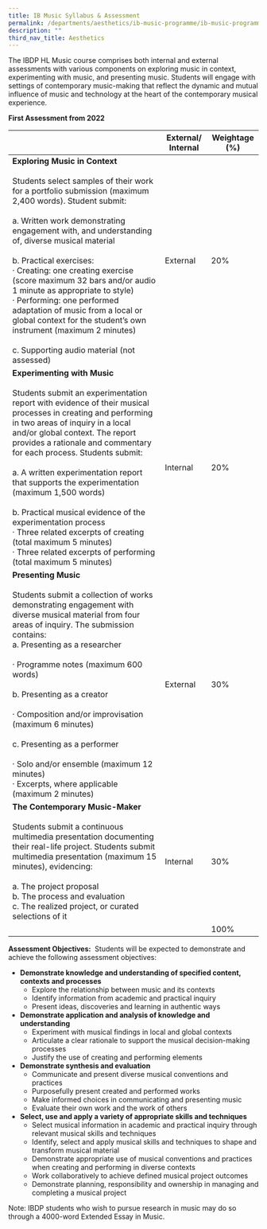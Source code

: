 ```yaml
---
title: IB Music Syllabus & Assessment
permalink: /departments/aesthetics/ib-music-programme/ib-music-programme-syllabus-assessment/
description: ""
third_nav_title: Aesthetics
---
```


The IBDP HL Music course comprises both internal and external assessments with various components on exploring music in context, experimenting with music, and presenting music. Students will engage with settings of contemporary music-making that reflect the dynamic and mutual influence of music and technology at the heart of the contemporary musical experience.

**First Assessment from 2022**

|        |  External/ Internal    |   Weightage (%)   |
|-----------|---------------|------|
| **Exploring Music in Context**<br><br>Students select samples of their work for a portfolio submission (maximum 2,400 words). Student submit:<br><br>a.   Written work demonstrating engagement with, and understanding of, diverse musical material<br> <br>b.   Practical exercises:<br>·      Creating: one creating exercise (score maximum 32 bars and/or audio 1 minute as appropriate to style)<br>·      Performing: one performed adaptation of music from a local or global context for the student’s own instrument (maximum 2 minutes)<br><br>c.    Supporting audio material (not assessed)                      | External      | 20%  |
| **Experimenting with Music**<br><br>Students submit an experimentation report with evidence of their musical processes in creating and performing in two areas of inquiry in a local and/or global context. The report provides a rationale and commentary for each process. Students submit:<br><br>a.   A written experimentation report that supports the experimentation (maximum 1,500 words)<br> <br>b.   Practical musical evidence of the experimentation process<br>·      Three related excerpts of creating (total maximum 5 minutes)<br>·      Three related excerpts of performing (total maximum 5 minutes) | Internal      | 20%  |
| **Presenting Music**<br><br>Students submit a collection of works demonstrating engagement with diverse musical material from four areas of inquiry. The submission contains:<br>a.    Presenting as a researcher<br> <br>·      Programme notes (maximum 600 words)<br> <br>b.    Presenting as a creator<br> <br>·      Composition and/or improvisation (maximum 6 minutes)<br> <br>c.    Presenting as a performer<br> <br>·      Solo and/or ensemble (maximum 12 minutes)<br>·      Excerpts, where applicable (maximum 2 minutes)                                                                              | External      | 30%  |
| **The Contemporary Music-Maker**<br><br>Students submit a continuous multimedia presentation documenting their real-life project. Students submit multimedia presentation (maximum 15 minutes), evidencing:<br><br>a.    The project proposal<br>b.    The process and evaluation<br>c.    The realized project, or curated selections of it<br>                                   | Internal      | 30%  |
|                 |               | 100% |


**Assessment Objectives:**  Students will be expected to demonstrate and achieve the following assessment objectives:

*   **Demonstrate knowledge and understanding of specified content, contexts and processes**
    *   Explore the relationship between music and its contexts
    *   Identify information from academic and practical inquiry
    *   Present ideas, discoveries and learning in authentic ways
*   **Demonstrate application and analysis of knowledge and understanding**
    *   Experiment with musical findings in local and global contexts
    *   Articulate a clear rationale to support the musical decision-making processes
    *   Justify the use of creating and performing elements
*   **Demonstrate synthesis and evaluation**
    *   Communicate and present diverse musical conventions and practices
    *   Purposefully present created and performed works
    *   Make informed choices in communicating and presenting music
    *   Evaluate their own work and the work of others
*   **Select, use and apply a variety of appropriate skills and techniques**
    *   Select musical information in academic and practical inquiry through relevant musical skills and techniques
    *   Identify, select and apply musical skills and techniques to shape and transform musical material
    *   Demonstrate appropriate use of musical conventions and practices when creating and performing in diverse contexts
    *   Work collaboratively to achieve defined musical project outcomes
    *   Demonstrate planning, responsibility and ownership in managing and completing a musical project

Note: IBDP students who wish to pursue research in music may do so through a 4000-word Extended Essay in Music.